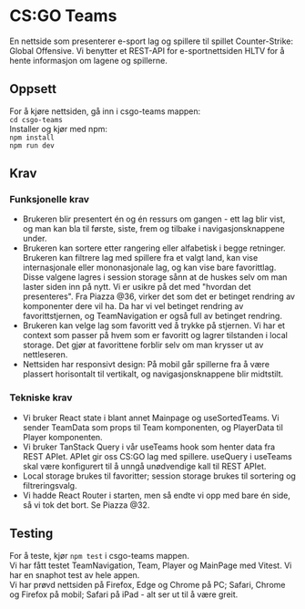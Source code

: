 # CS:GO Teams

En nettside som presenterer e-sport lag og spillere til spillet Counter-Strike: Global Offensive. Vi benytter et REST-API for e-sportnettsiden HLTV for å hente informasjon om lagene og spillerne.

## Oppsett

For å kjøre nettsiden, gå inn i csgo-teams mappen:  
`cd csgo-teams`  
Installer og kjør med npm:  
`npm install`  
`npm run dev`

## Krav

### Funksjonelle krav

- Brukeren blir presentert én og én ressurs om gangen - ett lag blir vist, og man kan bla til første, siste, frem og tilbake i navigasjonsknappene under.
- Brukeren kan sortere etter rangering eller alfabetisk i begge retninger. Brukeren kan filtrere lag med spillere fra et valgt land, kan vise internasjonale eller mononasjonale lag, og kan vise bare favorittlag. Disse valgene lagres i session storage sånn at de huskes selv om man laster siden inn på nytt. Vi er usikre på det med "hvordan det presenteres". Fra Piazza @36, virker det som det er betinget rendring av komponenter dere vil ha. Da har vi vel betinget rendring av favorittstjernen, og TeamNavigation er også full av betinget rendring.
- Brukeren kan velge lag som favoritt ved å trykke på stjernen. Vi har et context som passer på hvem som er favoritt og lagrer tilstanden i local storage. Det gjør at favorittene forblir selv om man krysser ut av nettleseren.
- Nettsiden har responsivt design: På mobil går spillerne fra å være plassert horisontalt til vertikalt, og navigasjonsknappene blir midtstilt.

### Tekniske krav

- Vi bruker React state i blant annet Mainpage og useSortedTeams. Vi sender TeamData som props til Team komponenten, og PlayerData til Player komponenten.
- Vi bruker TanStack Query i vår useTeams hook som henter data fra REST APIet. APIet gir oss CS:GO lag med spillere. useQuery i useTeams skal være konfigurert til å unngå unødvendige kall til REST APIet.
- Local storage brukes til favoritter; session storage brukes til sortering og filtreringsvalg.
- Vi hadde React Router i starten, men så endte vi opp med bare én side, så vi tok det bort. Se Piazza @32.

## Testing

For å teste, kjør `npm test` i csgo-teams mappen.  
Vi har fått testet TeamNavigation, Team, Player og MainPage med Vitest.
Vi har en snaphot test av hele appen.  
Vi har prøvd nettsiden på Firefox, Edge og Chrome på PC; Safari, Chrome og Firefox på mobil; Safari på iPad - alt ser ut til å være greit.
